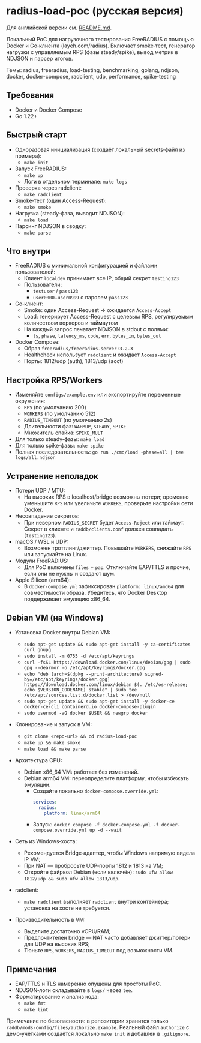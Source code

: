 # radius-load-poc (русская версия)

Для английской версии см. [README.md](README.md).

Локальный PoC для нагрузочного тестирования FreeRADIUS с помощью Docker и Go‑клиента (layeh.com/radius). Включает smoke‑тест, генератор нагрузки с управляемым RPS (фазы steady/spike), вывод метрик в NDJSON и парсер итогов.

Темы: radius, freeradius, load-testing, benchmarking, golang, ndjson, docker, docker-compose, radclient, udp, performance, spike-testing

## Требования
- Docker и Docker Compose
- Go 1.22+

## Быстрый старт
- Одноразовая инициализация (создаёт локальный secrets‑файл из примера):
  - `make init`
- Запуск FreeRADIUS:
  - `make up`
  - Логи в отдельном терминале: `make logs`
- Проверка через radclient:
  - `make radclient`
- Smoke‑тест (один Access-Request):
  - `make smoke`
- Нагрузка (steady‑фаза, выводит NDJSON):
  - `make load`
- Парсинг NDJSON в сводку:
  - `make parse`

## Что внутри
- FreeRADIUS с минимальной конфигурацией и файлами пользователей:
  - Клиент `localdev` принимает все IP, общий секрет `testing123`
  - Пользователи:
    - `testuser` / `pass123`
    - `user0000`..`user0999` с паролем `pass123`
- Go‑клиент:
  - Smoke: один Access-Request → ожидается `Access-Accept`
  - Load: генерирует Access-Request с целевым RPS, регулируемым количеством воркеров и таймаутом
  - На каждый запрос печатает NDJSON в stdout с полями:
    - `ts`, `phase`, `latency_ms`, `code`, `err`, `bytes_in`, `bytes_out`
- Docker Compose:
  - Образ `freeradius/freeradius-server:3.2.3`
  - Healthcheck использует `radclient` и ожидает `Access-Accept`
  - Порты: 1812/udp (auth), 1813/udp (acct)

## Настройка RPS/Workers
- Изменяйте `configs/example.env` или экспортируйте переменные окружения:
  - `RPS` (по умолчанию 200)
  - `WORKERS` (по умолчанию 512)
  - `RADIUS_TIMEOUT` (по умолчанию 2s)
  - Длительности фаз: `WARMUP`, `STEADY`, `SPIKE`
  - Множитель спайка: `SPIKE_MULT`
- Для только steady‑фазы: `make load`
- Для только spike‑фазы: `make spike`
- Полная последовательность: `go run ./cmd/load -phase=all | tee logs/all.ndjson`

## Устранение неполадок
- Потери UDP / MTU:
  - На высоких RPS в localhost/bridge возможны потери; временно уменьшите `RPS` или увеличьте `WORKERS`, проверьте настройки сети Docker.
- Несовпадение секретов:
  - При неверном `RADIUS_SECRET` будет `Access-Reject` или таймаут. Секрет в клиенте и `raddb/clients.conf` должен совпадать (`testing123`).
- macOS / WSL и UDP:
  - Возможен троттлинг/джиттер. Повышайте `WORKERS`, снижайте `RPS` или запускайте на Linux.
- Модули FreeRADIUS:
  - Для PoC включены `files` + `pap`. Отключайте EAP/TTLS и прочие, если они не нужны и создают шум.
- Apple Silicon (arm64):
  - В `docker-compose.yml` зафиксирован `platform: linux/amd64` для совместимости образа. Убедитесь, что Docker Desktop поддерживает эмуляцию x86_64.

## Debian VM (на Windows)
- Установка Docker внутри Debian VM:
  - `sudo apt-get update && sudo apt-get install -y ca-certificates curl gnupg`
  - `sudo install -m 0755 -d /etc/apt/keyrings`
  - `curl -fsSL https://download.docker.com/linux/debian/gpg | sudo gpg --dearmor -o /etc/apt/keyrings/docker.gpg`
  - `echo "deb [arch=$(dpkg --print-architecture) signed-by=/etc/apt/keyrings/docker.gpg] https://download.docker.com/linux/debian $(. /etc/os-release; echo $VERSION_CODENAME) stable" | sudo tee /etc/apt/sources.list.d/docker.list > /dev/null`
  - `sudo apt-get update && sudo apt-get install -y docker-ce docker-ce-cli containerd.io docker-compose-plugin`
  - `sudo usermod -aG docker $USER && newgrp docker`

- Клонирование и запуск в VM:
  - `git clone <repo-url> && cd radius-load-poc`
  - `make up && make smoke`
  - `make load && make parse`

- Архитектура CPU:
  - Debian x86_64 VM: работает без изменений.
  - Debian arm64 VM: переопределите платформу, чтобы избежать эмуляции.
    - Создайте локально `docker-compose.override.yml`:
      ```yaml
      services:
        radius:
          platform: linux/arm64
      ```
    - Запуск: `docker compose -f docker-compose.yml -f docker-compose.override.yml up -d --wait`

- Сеть из Windows‑хоста:
  - Рекомендуется Bridge‑адаптер, чтобы Windows напрямую видела IP VM;
  - При NAT — пробросьте UDP‑порты 1812 и 1813 на VM;
  - Откройте файрвол Debian (если включён): `sudo ufw allow 1812/udp && sudo ufw allow 1813/udp`.

- radclient:
  - `make radclient` выполняет `radclient` внутри контейнера; установка на хосте не требуется.

- Производительность в VM:
  - Выделите достаточно vCPU/RAM;
  - Предпочтителен bridge — NAT часто добавляет джиттер/потери для UDP на высоких RPS;
  - Тюньте `RPS`, `WORKERS`, `RADIUS_TIMEOUT` под возможности VM.

## Примечания
- EAP/TTLS и TLS намеренно опущены для простоты PoC.
- NDJSON‑логи складывайте в `logs/` через `tee`.
- Форматирование и анализ кода:
  - `make fmt`
  - `make lint`
 
Примечание по безопасности: в репозитории хранится только `raddb/mods-config/files/authorize.example`.
Реальный файл `authorize` с демо‑учётками создаётся локально `make init` и добавлен в `.gitignore`.
